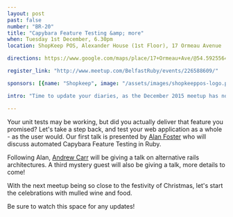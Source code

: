 ```yaml
---
layout: post
past: false
number: "BR-20"
title: "Capybara Feature Testing &amp; more"
when: Tuesday 1st December, 6.30pm
location: ShopKeep POS, Alexander House (1st Floor), 17 Ormeau Avenue

directions: https://www.google.com/maps/place/17+Ormeau+Ave/@54.5925564,-5.927705,17z/data=!4m2!3m1!1s0x486108f93df6182d:0x30ef4d86a071c32a?hl=en

register_link: "http://www.meetup.com/BelfastRuby/events/226588609/"

sponsors: [{name: "Shopkeep", image: "/assets/images/shopkeeppos-logo.png", link: "http://shopkeep.com"}]

intro: "Time to update your diaries, as the December 2015 meetup has now been confirmed! We have three great talks lined up, suited to both the aspiring and experienced Rubyists among us."

---
```


Your unit tests may be working, but did you actually deliver that feature you promised? Let's take a step back, and test your web application as a whole - as the user would. Our first talk is presented by [Alan Foster](https://www.github.com/alanfoster) who will discuss automated Capybara Feature Testing in Ruby.

Following Alan, [Andrew Carr](https://twitter.com/ac2u) will be giving a talk on alternative rails architectures. A third mystery guest will also be giving a talk, more details to come!

With the next meetup being so close to the festivity of Christmas, let's start the celebrations with mulled wine and food.

Be sure to watch this space for any updates!
